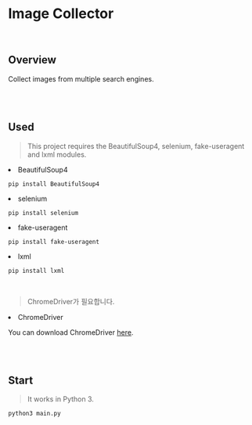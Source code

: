 # Image Collector

<br>

## Overview
Collect images from multiple search engines.

<br><br>

## Used
> This project requires the BeautifulSoup4, selenium, fake-useragent and lxml modules.
<li> BeautifulSoup4

```
pip install BeautifulSoup4
```

<li> selenium

```
pip install selenium
```

<li> fake-useragent

```
pip install fake-useragent
```

<li> lxml

```
pip install lxml
```
<br>

> ChromeDriver가 필요합니다.
<li> ChromeDriver

You can download ChromeDriver <a href="https://sites.google.com/a/chromium.org/chromedriver/downloads">here</a>.

<br><br>

## Start
> It works in Python 3.

```
python3 main.py
```


